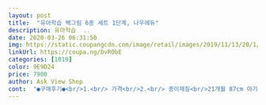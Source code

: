 ```yaml
---
layout: post 
title:  "유아학습 벽그림 6종 세트 1단계, 나우에듀" 
description: 유아학습  ..
date: 2020-03-26 06:31:50 
img: https://static.coupangcdn.com/image/retail/images/2019/11/13/20/1/db048b50-c938-49c5-86dd-74824724f229.jpg 
linkUrl: https://coupa.ng/bvRObE 
categories: [1019] 
color: 9E9D24 
price: 7900 
author: Ask View Shop 
cont:  "●구매후기●<br/>1.<br/> 가격<br/>2.<br/> 종이재질<br/>21개월 87cm 아기보다 조금 커서 문 아래쪽에 붙여줬는데<br/>21개월 아기가<br/>2가지 제품 구입해서 너무 잘 사용했었어요~!<br/>2살짜리 조카 선물로 구입했는데 좋습니다~~<br/>3.<br/> 크기<br/>[나우에듀] 제품은 6가지 세트가 7900원이라 가격적인 면에서 너무 착해요ㅎㅎ<br/>[나우에듀] 제품은 박스 안에 돌돌 말아서 짱짱하게 보내주셔서 붙이기도 훨씬 수월했어요ㅎㅎ<br/>[월드베스트] 제품은 벽그림을 접어서 보내준다고 하더라구요.<br/>.<br/><br/>[쿠팡체험단]<br/>가격이 저렴하다고 그림 퀄리티가 촌스럽거나 허접하지도 않고요ㅎ<br/>공룡 자동차 아는척하느냐고 신났네요 ㅎㅎㅎㅎ<br/>그땐 1단계 벽그림이 없었는데 최근에 새로 출시 되었나봐요ㅎㅎ<br/>그래도 대충대충만들진않은거같네요<br/>그래서 탈락!!!!<br/>그림보다 사진을 원하시는 분들은 벽그림6종세트(2단계) 찾아보시면 도움되실꺼에요ㅎㅎ<br/>근데문제는크기가좀커서<br/>기존에 사은품으로 오던 포스터들보다 커서 아기가 깔깔거리면서 여기저기 찾네요<br/>돌돌말려오긴햤지만 재질이 탄탄한 느낌이라 뒤집어 다시 말아도 잘 구겨지지않아요<br/>동물이면동물, 공룡이면공룡 하나하나성의있게<br/>몇일전우리딸이 책을가지고놀다<br/>백일때부터 천정 몰딩에 붙여놔준 실사 포스터로 동물포스터를 아주 좋아하길래 계속 사줘야지 마음만 먹고있었눈데 당첨된 포스터네요<br/>벽그림같을게필요해서이거저거보고있었어요<br/>벽그림은 서점이나 마트에서 사면 1장에 4천원정도씩 하는데<br/>벽그림을 구입하기 위해 검색했을 때 [월드베스트] 벽그림 제품이 가격이랑 구성면에서 비교대상이었는데 리뷰들을 살펴 보니<br/>병풍따로사서제가만들어봣어요<br/>병풍으로만들어서파시면 인테리어도헤치지않는선에서 필요할때는 폇다가 안볼때는접어서 치워둿다가<br/>부담없이 여기붙였다 뗏다 해도 좋은 코팅감이 있는 종이라 좋아요<br/>비슷한 가격, 비슷한 구성으로 고민하시는 분들은 나우에듀 제품을 추천드릴께요ㅎㅎㅎ<br/>사실은 실사포스터에만 관심을 가지고있었는데<br/>상품을받아보니 제가생각햇던것보다<br/>센스있게마감처리한거는참마음에들어요<br/>아!모서리부분도찔리지말라고타원형으로<br/>아가가 좋아서 소리지르면 저도 모르게 평점이 높아져요<br/>아무래도종이코팅이라해도구김은어쩔수없을거같아요<br/>아무리 그림 애니메이션같은 포스터라도<br/>엄마들에게 더인기가 좋을거같다라는생각을해봅니다<br/>요즘 내가만들어준동물포스터를잘보길래<br/>우선 가장큰 장점은<br/>이거괜찮겟구나햇어요<br/>이걸벽에 다붙여줄수는없을거같네요ㅎㅎ<br/>이렇개 많은 종류 (숫자 한글 공룡 동물 바다동물 자동차)에 만원도 안되게 판다는건 정말 좋은거같어요<br/>이상품을볼때애기손안베이게만들었다고해서<br/>일자로쭉~붙여주고싶은데... <br/><br/>입니다<br/>잇몸에서피나고... <br/>손베인게생각이나서... <br/><br/>잘만든것같아요<br/>저희 아이들은 나우에듀에서 벽그림6종세트 (2단계, 3단계 )<br/>좀얇아서별하나뺏어요<br/>책받침코팅이아니라찔리고하지않는다는데<br/>체험단 제품이 오먼 늘 객관적이되려고 노력하는데<br/>최근에 놀이방 꾸며주려고하는데 흰 벽지에 그냥 쫘르륵 붙여놔도 좋겠어요<br/>추천추천추천!!!<br/>특별히 아쉬운점이 없는 아주 마음에드는 포스터에용<br/>포스터를 보자마자 자기가 아는 동물 이름말하고<br/>" 
---
```

